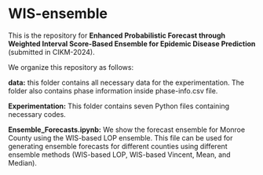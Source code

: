 # WIS-ensemble

This is the repository for **Enhanced Probabilistic Forecast through Weighted Interval
Score-Based Ensemble for Epidemic Disease Prediction** (submitted in CIKM-2024).


We organize this repository as follows:

**data:** this folder contains all necessary data for the experimentation. The folder also contains phase information inside phase-info.csv file.

**Experimentation:** This folder contains seven Python files containing necessary codes.

**Ensemble_Forecasts.ipynb:** We show the forecast ensemble for Monroe County using the WIS-based LOP ensemble. This file can be used for generating ensemble forecasts for different counties using different ensemble methods (WIS-based LOP, WIS-based Vincent, Mean, and Median).
  
